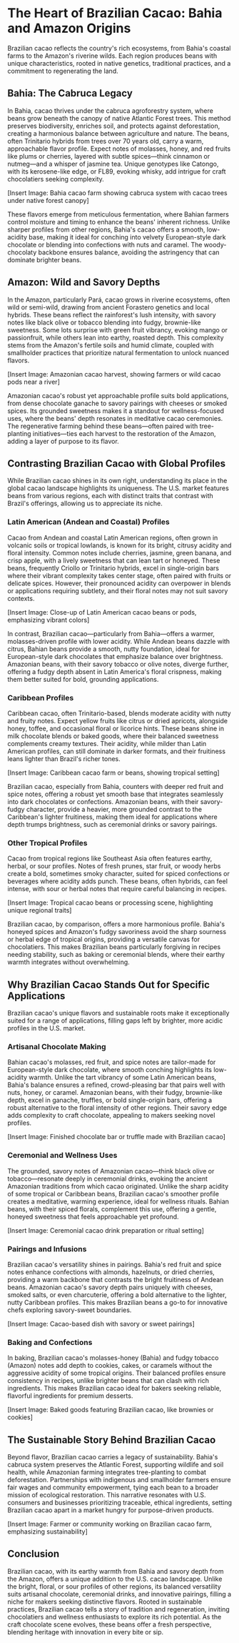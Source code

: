 # The Heart of Brazilian Cacao: Bahia and Amazon Origins

Brazilian cacao reflects the country's rich ecosystems, from Bahia's coastal farms to the Amazon's riverine wilds. Each region produces beans with unique characteristics, rooted in native genetics, traditional practices, and a commitment to regenerating the land.

## Bahia: The Cabruca Legacy

In Bahia, cacao thrives under the cabruca agroforestry system, where beans grow beneath the canopy of native Atlantic Forest trees. This method preserves biodiversity, enriches soil, and protects against deforestation, creating a harmonious balance between agriculture and nature. The beans, often Trinitario hybrids from trees over 70 years old, carry a warm, approachable flavor profile. Expect notes of molasses, honey, and red fruits like plums or cherries, layered with subtle spices—think cinnamon or nutmeg—and a whisper of jasmine tea. Unique genotypes like Catongo, with its kerosene-like edge, or FL89, evoking whisky, add intrigue for craft chocolatiers seeking complexity.

[Insert Image: Bahia cacao farm showing cabruca system with cacao trees under native forest canopy]

These flavors emerge from meticulous fermentation, where Bahian farmers control moisture and timing to enhance the beans' inherent richness. Unlike sharper profiles from other regions, Bahia's cacao offers a smooth, low-acidity base, making it ideal for conching into velvety European-style dark chocolate or blending into confections with nuts and caramel. The woody-chocolaty backbone ensures balance, avoiding the astringency that can dominate brighter beans.

## Amazon: Wild and Savory Depths

In the Amazon, particularly Pará, cacao grows in riverine ecosystems, often wild or semi-wild, drawing from ancient Forastero genetics and local hybrids. These beans reflect the rainforest's lush intensity, with savory notes like black olive or tobacco blending into fudgy, brownie-like sweetness. Some lots surprise with green fruit vibrancy, evoking mango or passionfruit, while others lean into earthy, roasted depth. This complexity stems from the Amazon's fertile soils and humid climate, coupled with smallholder practices that prioritize natural fermentation to unlock nuanced flavors.

[Insert Image: Amazonian cacao harvest, showing farmers or wild cacao pods near a river]

Amazonian cacao's robust yet approachable profile suits bold applications, from dense chocolate ganache to savory pairings with cheeses or smoked spices. Its grounded sweetness makes it a standout for wellness-focused uses, where the beans' depth resonates in meditative cacao ceremonies. The regenerative farming behind these beans—often paired with tree-planting initiatives—ties each harvest to the restoration of the Amazon, adding a layer of purpose to its flavor.

## Contrasting Brazilian Cacao with Global Profiles

While Brazilian cacao shines in its own right, understanding its place in the global cacao landscape highlights its uniqueness. The U.S. market features beans from various regions, each with distinct traits that contrast with Brazil's offerings, allowing us to appreciate its niche.

### Latin American (Andean and Coastal) Profiles

Cacao from Andean and coastal Latin American regions, often grown in volcanic soils or tropical lowlands, is known for its bright, citrusy acidity and floral intensity. Common notes include cherries, jasmine, green banana, and crisp apple, with a lively sweetness that can lean tart or honeyed. These beans, frequently Criollo or Trinitario hybrids, excel in single-origin bars where their vibrant complexity takes center stage, often paired with fruits or delicate spices. However, their pronounced acidity can overpower in blends or applications requiring subtlety, and their floral notes may not suit savory contexts.

[Insert Image: Close-up of Latin American cacao beans or pods, emphasizing vibrant colors]

In contrast, Brazilian cacao—particularly from Bahia—offers a warmer, molasses-driven profile with lower acidity. While Andean beans dazzle with citrus, Bahian beans provide a smooth, nutty foundation, ideal for European-style dark chocolates that emphasize balance over brightness. Amazonian beans, with their savory tobacco or olive notes, diverge further, offering a fudgy depth absent in Latin America's floral crispness, making them better suited for bold, grounding applications.

### Caribbean Profiles

Caribbean cacao, often Trinitario-based, blends moderate acidity with nutty and fruity notes. Expect yellow fruits like citrus or dried apricots, alongside honey, toffee, and occasional floral or licorice hints. These beans shine in milk chocolate blends or baked goods, where their balanced sweetness complements creamy textures. Their acidity, while milder than Latin American profiles, can still dominate in darker formats, and their fruitiness leans lighter than Brazil's richer tones.

[Insert Image: Caribbean cacao farm or beans, showing tropical setting]

Brazilian cacao, especially from Bahia, counters with deeper red fruit and spice notes, offering a robust yet smooth base that integrates seamlessly into dark chocolates or confections. Amazonian beans, with their savory-fudgy character, provide a heavier, more grounded contrast to the Caribbean's lighter fruitiness, making them ideal for applications where depth trumps brightness, such as ceremonial drinks or savory pairings.

### Other Tropical Profiles

Cacao from tropical regions like Southeast Asia often features earthy, herbal, or sour profiles. Notes of fresh prunes, star fruit, or woody herbs create a bold, sometimes smoky character, suited for spiced confections or beverages where acidity adds punch. These beans, often hybrids, can feel intense, with sour or herbal notes that require careful balancing in recipes.

[Insert Image: Tropical cacao beans or processing scene, highlighting unique regional traits]

Brazilian cacao, by comparison, offers a more harmonious profile. Bahia's honeyed spices and Amazon's fudgy savoriness avoid the sharp sourness or herbal edge of tropical origins, providing a versatile canvas for chocolatiers. This makes Brazilian beans particularly forgiving in recipes needing stability, such as baking or ceremonial blends, where their earthy warmth integrates without overwhelming.

## Why Brazilian Cacao Stands Out for Specific Applications

Brazilian cacao's unique flavors and sustainable roots make it exceptionally suited for a range of applications, filling gaps left by brighter, more acidic profiles in the U.S. market.

### Artisanal Chocolate Making

Bahian cacao's molasses, red fruit, and spice notes are tailor-made for European-style dark chocolate, where smooth conching highlights its low-acidity warmth. Unlike the tart vibrancy of some Latin American beans, Bahia's balance ensures a refined, crowd-pleasing bar that pairs well with nuts, honey, or caramel. Amazonian beans, with their fudgy, brownie-like depth, excel in ganache, truffles, or bold single-origin bars, offering a robust alternative to the floral intensity of other regions. Their savory edge adds complexity to craft chocolate, appealing to makers seeking novel profiles.

[Insert Image: Finished chocolate bar or truffle made with Brazilian cacao]

### Ceremonial and Wellness Uses

The grounded, savory notes of Amazonian cacao—think black olive or tobacco—resonate deeply in ceremonial drinks, evoking the ancient Amazonian traditions from which cacao originated. Unlike the sharp acidity of some tropical or Caribbean beans, Brazilian cacao's smoother profile creates a meditative, warming experience, ideal for wellness rituals. Bahian beans, with their spiced florals, complement this use, offering a gentle, honeyed sweetness that feels approachable yet profound.

[Insert Image: Ceremonial cacao drink preparation or ritual setting]

### Pairings and Infusions

Brazilian cacao's versatility shines in pairings. Bahia's red fruit and spice notes enhance confections with almonds, hazelnuts, or dried cherries, providing a warm backbone that contrasts the bright fruitiness of Andean beans. Amazonian cacao's savory depth pairs uniquely with cheeses, smoked salts, or even charcuterie, offering a bold alternative to the lighter, nutty Caribbean profiles. This makes Brazilian beans a go-to for innovative chefs exploring savory-sweet boundaries.

[Insert Image: Cacao-based dish with savory or sweet pairings]

### Baking and Confections

In baking, Brazilian cacao's molasses-honey (Bahia) and fudgy tobacco (Amazon) notes add depth to cookies, cakes, or caramels without the aggressive acidity of some tropical origins. Their balanced profiles ensure consistency in recipes, unlike brighter beans that can clash with rich ingredients. This makes Brazilian cacao ideal for bakers seeking reliable, flavorful ingredients for premium desserts.

[Insert Image: Baked goods featuring Brazilian cacao, like brownies or cookies]

## The Sustainable Story Behind Brazilian Cacao

Beyond flavor, Brazilian cacao carries a legacy of sustainability. Bahia's cabruca system preserves the Atlantic Forest, supporting wildlife and soil health, while Amazonian farming integrates tree-planting to combat deforestation. Partnerships with indigenous and smallholder farmers ensure fair wages and community empowerment, tying each bean to a broader mission of ecological restoration. This narrative resonates with U.S. consumers and businesses prioritizing traceable, ethical ingredients, setting Brazilian cacao apart in a market hungry for purpose-driven products.

[Insert Image: Farmer or community working on Brazilian cacao farm, emphasizing sustainability]

## Conclusion

Brazilian cacao, with its earthy warmth from Bahia and savory depth from the Amazon, offers a unique addition to the U.S. cacao landscape. Unlike the bright, floral, or sour profiles of other regions, its balanced versatility suits artisanal chocolate, ceremonial drinks, and innovative pairings, filling a niche for makers seeking distinctive flavors. Rooted in sustainable practices, Brazilian cacao tells a story of tradition and regeneration, inviting chocolatiers and wellness enthusiasts to explore its rich potential. As the craft chocolate scene evolves, these beans offer a fresh perspective, blending heritage with innovation in every bite or sip.

